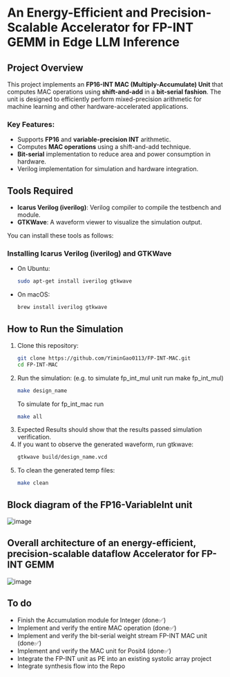 # An Energy-Efficient and Precision-Scalable Accelerator for FP-INT GEMM in Edge LLM Inference

## Project Overview

This project implements an **FP16-INT MAC (Multiply-Accumulate) Unit** that computes MAC operations using **shift-and-add** in a **bit-serial fashion**. The unit is designed to efficiently perform mixed-precision arithmetic for machine learning and other hardware-accelerated applications.

### Key Features:
- Supports **FP16** and **variable-precision INT** arithmetic.
- Computes **MAC operations** using a shift-and-add technique.
- **Bit-serial** implementation to reduce area and power consumption in hardware.
- Verilog implementation for simulation and hardware integration.

## Tools Required

- **Icarus Verilog (iverilog)**: Verilog compiler to compile the testbench and module.
- **GTKWave**: A waveform viewer to visualize the simulation output.

You can install these tools as follows:

### Installing Icarus Verilog (iverilog) and GTKWave
- On Ubuntu:
  ```bash
  sudo apt-get install iverilog gtkwave
  ```
- On macOS:
  ```bash
  brew install iverilog gtkwave
  ```

## How to Run the Simulation

1. Clone this repository:
   ```bash
   git clone https://github.com/YiminGao0113/FP-INT-MAC.git
   cd FP-INT-MAC
   ```
2. Run the simulation: (e.g. to simulate fp_int_mul unit run make fp_int_mul)
   ```bash
   make design_name
   ```
   To simulate for fp_int_mac run 
   ```bash
   make all
   ```
3. Expected Results should show that the results passed simulation verification.
4. If you want to observe the generated waveform, run gtkwave:
   ```bash
   gtkwave build/design_name.vcd
   ```
5. To clean the generated temp files:
   ```bash
   make clean
   ```

## Block diagram of the FP16-VariableInt unit
![image](https://github.com/user-attachments/assets/be9a95a6-bc4c-4e2b-828c-b2c4beb3a58b)
## Overall architecture of an energy-efficient, precision-scalable dataflow Accelerator for FP-INT GEMM 
![image](https://github.com/user-attachments/assets/ab977612-e905-4e00-91c1-29c2a66dae62)

## To do
- Finish the Accumulation module for Integer (done✅)
- Implement and verify the entire MAC operation (done✅)
- Implement and verify the bit-serial weight stream FP-INT MAC unit (done✅)
- Implement and verify the MAC unit for Posit4 (done✅)
- Integrate the FP-INT unit as PE into an existing systolic array project
- Integrate synthesis flow into the Repo
